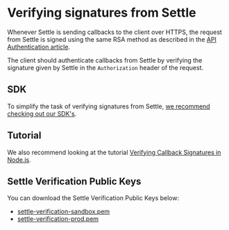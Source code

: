 # Verifying signatures from Settle

Whenever Settle is sending callbacks to the client over HTTPS, the request from Settle is signed using the same RSA method as described in the [API Authentication article](./ZG9jOjM0NzM5OTk4-api-authentication#authentication-using-rsa-key).

The client should authenticate callbacks from Settle by verifying the signature given by Settle in the `Authorization` header of the request.


## SDK

To simplify the task of verifying signatures from Settle, [we recommend checking out our SDK's](./ZG9jOjM0ODE0Nzc3-libraries-and-ui-components#server-side-libraries).


## Tutorial

We also recommend looking at the tutorial [Verifying Callback Signatures in Node.js](./ZG9jOjM0ODE0NTc3-verifying-callback-signatures-with-node-js).

## Settle Verification Public Keys

You can download the Settle Verification Public Keys below:

- [settle-verification-sandbox.pem](https://github.com/SettleAPI/settle-api-specification/blob/prod/docs/files/settle-verification-sandbox.pem)
- [settle-verification-prod.pem](https://github.com/SettleAPI/settle-api-specification/blob/prod/docs/files/settle-verification-prod.pem)